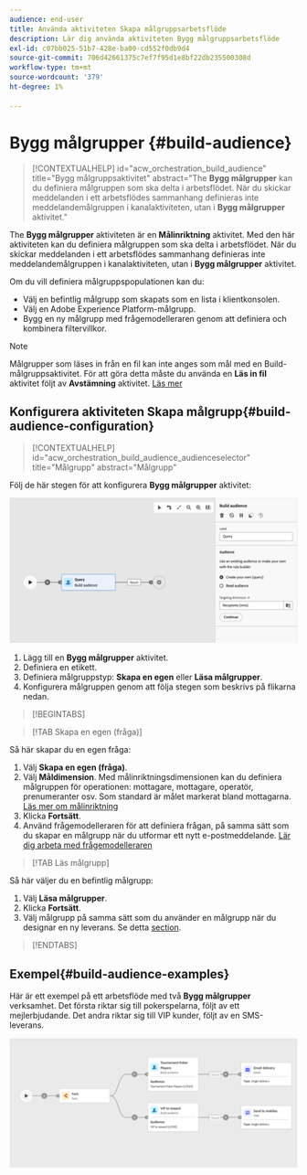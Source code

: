 ```yaml
---
audience: end-user
title: Använda aktiviteten Skapa målgruppsarbetsflöde
description: Lär dig använda aktiviteten Bygg målgruppsarbetsflöde
exl-id: c07bb025-51b7-428e-ba00-cd552f0db9d4
source-git-commit: 706d42661375c7ef7f95d1e8bf22db235500308d
workflow-type: tm+mt
source-wordcount: '379'
ht-degree: 1%

---
```


# Bygg målgrupper {#build-audience}

>[!CONTEXTUALHELP]
>id="acw_orchestration_build_audience"
>title="Bygg målgruppsaktivitet"
>abstract="The **Bygg målgrupper** kan du definiera målgruppen som ska delta i arbetsflödet. När du skickar meddelanden i ett arbetsflödes sammanhang definieras inte meddelandemålgruppen i kanalaktiviteten, utan i **Bygg målgrupper** aktivitet."

The **Bygg målgrupper** aktiviteten är en **Målinriktning** aktivitet. Med den här aktiviteten kan du definiera målgruppen som ska delta i arbetsflödet. När du skickar meddelanden i ett arbetsflödes sammanhang definieras inte meddelandemålgruppen i kanalaktiviteten, utan i **Bygg målgrupper** aktivitet.

Om du vill definiera målgruppspopulationen kan du:

* Välj en befintlig målgrupp som skapats som en lista i klientkonsolen.
* Välj en Adobe Experience Platform-målgrupp.
* Bygg en ny målgrupp med frågemodelleraren genom att definiera och kombinera filtervillkor.

>[!NOTE]
>
>Målgrupper som läses in från en fil kan inte anges som mål med en Build-målgruppsaktivitet. För att göra detta måste du använda en **Läs in fil** aktivitet följt av **Avstämning** aktivitet. [Läs mer](../../audience/about-recipients.md)

<!--
The **Build audience** activity can be placed at the beginning of the workflow or after any other activity. Any activity can be placed after the **Build audience**.
-->

## Konfigurera aktiviteten Skapa målgrupp{#build-audience-configuration}

>[!CONTEXTUALHELP]
>id="acw_orchestration_build_audience_audienceselector"
>title="Målgrupp"
>abstract="Målgrupp"

Följ de här stegen för att konfigurera **Bygg målgrupper** aktivitet:

![](../assets/workflow-audience.png)

1. Lägg till en **Bygg målgrupper** aktivitet.
1. Definiera en etikett.
1. Definiera målgruppstyp: **Skapa en egen** eller **Läsa målgrupper**.
1. Konfigurera målgruppen genom att följa stegen som beskrivs på flikarna nedan.

>[!BEGINTABS]

>[!TAB Skapa en egen (fråga)]

Så här skapar du en egen fråga:

1. Välj **Skapa en egen (fråga)**.
1. Välj **Måldimension**. Med målinriktningsdimensionen kan du definiera målgruppen för operationen: mottagare, mottagare, operatör, prenumeranter osv. Som standard är målet markerat bland mottagarna. [Läs mer om målinriktning](../../audience/about-recipients.md#targeting-dimensions)
1. Klicka **Fortsätt**.
1. Använd frågemodelleraren för att definiera frågan, på samma sätt som du skapar en målgrupp när du utformar ett nytt e-postmeddelande. [Lär dig arbeta med frågemodelleraren](../../audience/../query/query-modeler-overview.md)

>[!TAB Läs målgrupp]

Så här väljer du en befintlig målgrupp:

1. Välj **Läsa målgrupper**.
1. Klicka **Fortsätt**.
1. Välj målgrupp på samma sätt som du använder en målgrupp när du designar en ny leverans. Se detta [section](../../audience/add-audience.md).

>[!ENDTABS]

## Exempel{#build-audience-examples}

Här är ett exempel på ett arbetsflöde med två **Bygg målgrupper** verksamhet. Det första riktar sig till pokerspelarna, följt av ett mejlerbjudande. Det andra riktar sig till VIP kunder, följt av en SMS-leverans.

![](../assets/workflow-audience-example.png)
